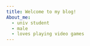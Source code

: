 ```yaml
---
title: Welcome to my blog!
About_me:
  - univ student
  - male
  - loves playing video games
---
```


